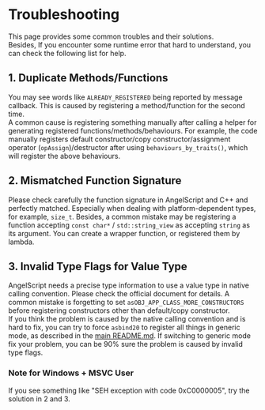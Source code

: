 # Troubleshooting
This page provides some common troubles and their solutions.  
Besides, If you encounter some runtime error that hard to understand, you can check the following list for help.

## 1. Duplicate Methods/Functions
You may see words like `ALREADY_REGISTERED` being reported by message callback. This is caused by registering a method/function for the second time.  
A common cause is registering something manually after calling a helper for generating registered functions/methods/behaviours. For example, the code manually registers default constructor/copy constructor/assignment operator (`opAssign`)/destructor after using `behaviours_by_traits()`, which will register the above behaviours.

## 2. Mismatched Function Signature
Please check carefully the function signature in AngelScript and C++ and perfectly matched. Especially when dealing with platform-dependent types, for example, `size_t`. Besides, a common mistake may be registering a function accepting `const char*` / `std::string_view` as accepting `string` as its argument. You can create a wrapper function, or registered them by lambda.

## 3. Invalid Type Flags for Value Type
AngelScript needs a precise type information to use a value type in native calling convention. Please check the official document for details. A common mistake is forgetting to set `asOBJ_APP_CLASS_MORE_CONSTRUCTORS` before registering constructors other than default/copy constructor.  
If you think the problem is caused by the native calling convention and is hard to fix, you can try to force `asbind20` to register all things in generic mode, as described in the [main README.md](../README.md). If switching to generic mode fix your problem, you can be 90% sure the problem is caused by invalid type flags.

### Note for Windows + MSVC User
If you see something like "SEH exception with code 0xC0000005", try the solution in 2 and 3.
